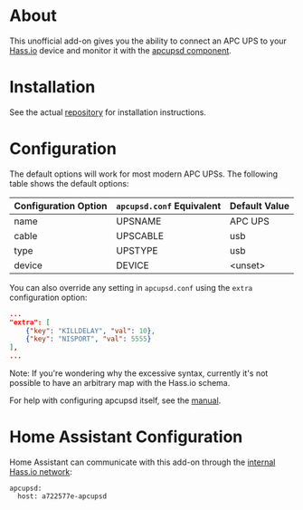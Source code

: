 # About

This unofficial add-on gives you the ability to connect an APC UPS to your [Hass.io](https://home-assistant.io/hassio/) device and monitor it with the [apcupsd component](https://home-assistant.io/components/apcupsd/).

# Installation

See the actual [repository](https://github.com/korylprince/hassio-apcupsd/) for installation instructions.

# Configuration

The default options will work for most modern APC UPSs. The following table shows the default options:

Configuration Option | `apcupsd.conf` Equivalent | Default Value
---------------------|---------------------------|--------------
name | UPSNAME | APC UPS
cable | UPSCABLE | usb
type | UPSTYPE | usb
device | DEVICE | \<unset\>

You can also override any setting in `apcupsd.conf` using the `extra` configuration option:

```json
...
"extra": [
    {"key": "KILLDELAY", "val": 10},
    {"key": "NISPORT", "val": 5555}
],
...
```

Note: If you're wondering why the excessive syntax, currently it's not possible to have an arbitrary map with the Hass.io schema.

For help with configuring apcupsd itself, see the [manual](http://www.apcupsd.com/manual/manual.html).

# Home Assistant Configuration

Home Assistant can communicate with this add-on through the [internal Hass.io network](https://home-assistant.io/developers/hassio/addon_communication/):

```
apcupsd:
  host: a722577e-apcupsd
```
